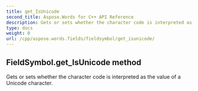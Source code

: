 ```yaml
---
title: get_IsUnicode
second_title: Aspose.Words for C++ API Reference
description: Gets or sets whether the character code is interpreted as the value of a Unicode character. 
type: docs
weight: 0
url: /cpp/aspose.words.fields/fieldsymbol/get_isunicode/
---
```

## FieldSymbol.get_IsUnicode method


Gets or sets whether the character code is interpreted as the value of a Unicode character.

